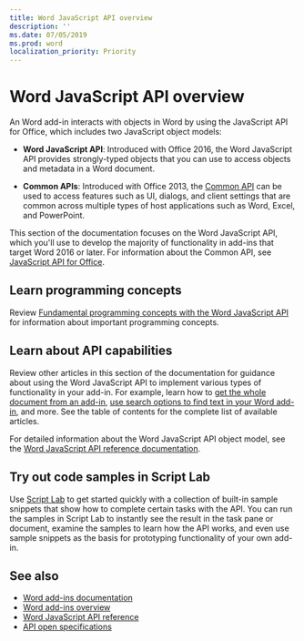 ```yaml
---
title: Word JavaScript API overview
description: ''
ms.date: 07/05/2019
ms.prod: word
localization_priority: Priority
---
```


# Word JavaScript API overview

An Word add-in interacts with objects in Word by using the JavaScript API for Office, which includes two JavaScript object models:

* **Word JavaScript API**: Introduced with Office 2016, the Word JavaScript API provides strongly-typed objects that you can use to access objects and metadata in a Word document. 

* **Common APIs**: Introduced with Office 2013, the [Common API](../javascript-api-for-office.md) can be used to access features such as UI, dialogs, and client settings that are common across multiple types of host applications such as Word, Excel, and PowerPoint.

This section of the documentation focuses on the Word JavaScript API, which you'll use to develop the majority of functionality in add-ins that target Word 2016 or later. For information about the Common API, see [JavaScript API for Office](../javascript-api-for-office.md). 

## Learn programming concepts

Review [Fundamental programming concepts with the Word JavaScript API](../../word/word-add-ins-core-concepts.md) for information about important programming concepts.
 
## Learn about API capabilities

Review other articles in this section of the documentation for guidance about using the Word JavaScript API to implement various types of functionality in your add-in. For example, learn how to [get the whole document from an add-in](../../word/get-the-whole-document-from-an-add-in-for-word.md), [use search options to find text in your Word add-in](../../word/search-option-guidance.md), and more. See the table of contents for the complete list of available articles.

For detailed information about the Word JavaScript API object model, see the [Word JavaScript API reference documentation](/javascript/api/word).

## Try out code samples in Script Lab

Use [Script Lab](../../overview/explore-with-script-lab.md) to get started quickly with a collection of built-in sample snippets that show how to complete certain tasks with the API. You can run the samples in Script Lab to instantly see the result in the task pane or document, examine the samples to learn how the API works, and even use sample snippets as the basis for prototyping functionality of your own add-in.

## See also

- [Word add-ins documentation](../../word/index.md)
- [Word add-ins overview](../../word/word-add-ins-programming-overview.md)
- [Word JavaScript API reference](/javascript/api/word)
- [API open specifications](../openspec/openspec.md)
